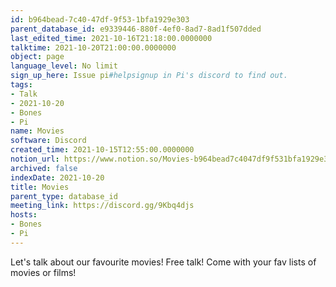 ```yaml
---
id: b964bead-7c40-47df-9f53-1bfa1929e303
parent_database_id: e9339446-880f-4ef0-8ad7-8ad1f507dded
last_edited_time: 2021-10-16T21:18:00.0000000
talktime: 2021-10-20T21:00:00.0000000
object: page
language_level: No limit
sign_up_here: Issue pi#helpsignup in Pi's discord to find out.
tags:
- Talk
- 2021-10-20
- Bones
- Pi
name: Movies
software: Discord
created_time: 2021-10-15T12:55:00.0000000
notion_url: https://www.notion.so/Movies-b964bead7c4047df9f531bfa1929e303
archived: false
indexDate: 2021-10-20
title: Movies
parent_type: database_id
meeting_link: https://discord.gg/9Kbq4djs
hosts:
- Bones
- Pi
---
```


Let's talk about our favourite movies!
Free talk! Come with your fav lists of movies or films!


